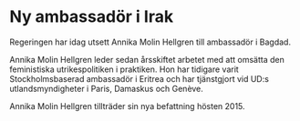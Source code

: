 # Ny ambassadör i Irak

Regeringen har idag utsett Annika Molin Hellgren till ambassadör i Bagdad.

Annika Molin Hellgren leder sedan årsskiftet arbetet med att omsätta den feministiska utrikespolitiken i praktiken. Hon har tidigare varit Stockholmsbaserad ambassadör i Eritrea och har tjänstgjort vid UD:s utlandsmyndigheter i Paris, Damaskus och Genève.

Annika Molin Hellgren tillträder sin nya befattning hösten 2015.

